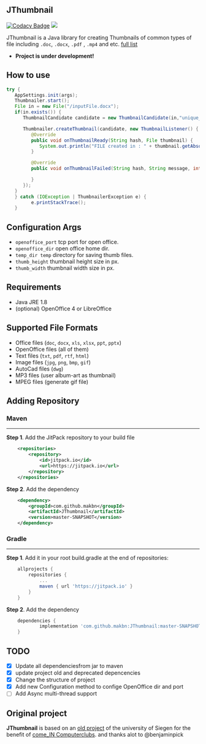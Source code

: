 ## JThumbnail

[![Codacy Badge](https://api.codacy.com/project/badge/Grade/17bbe0b4242d4f02a5d1a0288a6e6cbb)](https://app.codacy.com/app/makbn/JThumbnail?utm_source=github.com&utm_medium=referral&utm_content=makbn/JThumbnail&utm_campaign=Badge_Grade_Dashboard)
[![](https://jitpack.io/v/makbn/JThumbnail.svg)](https://jitpack.io/#makbn/JThumbnail)

JThumbnail is a Java library for creating Thumbnails of common types of file including `.doc`, `.docx`, `.pdf` , `.mp4` and etc. [full list](#supported-file-formats)

*   **Project is under development!**

## How to use

```java
try {
   AppSettings.init(args);   
   Thumbnailer.start();
   File in = new File("/inputFile.docx");
   if(in.exists()) {
      ThumbnailCandidate candidate = new ThumbnailCandidate(in,"unique_code");

      Thumbnailer.createThumbnail(candidate, new ThumbnailListener() {
         @Override
         public void onThumbnailReady(String hash, File thumbnail) {
            System.out.println("FILE created in : " + thumbnail.getAbsolutePath());
         }

         @Override
         public void onThumbnailFailed(String hash, String message, int code) {

         }
      });
   }
   } catch (IOException | ThumbnailerException e) {
         e.printStackTrace();
   }
```

## Configuration Args

*   `openoffice_port` tcp port for open office.
*   `openoffice_dir` open office home dir.
*   `temp_dir temp` directory for saving thumb files.
*   `thumb_height` thumbnail height size in px.
*   `thumb_width` thumbnail width size in px.

## Requirements

*   Java JRE 1.8
*   (optional) OpenOffice 4 or LibreOffice

## Supported File Formats

*   Office files (`doc`, `docx`, `xls`, `xlsx`, `ppt`, `pptx`)
*   OpenOffice files (all of them)
*   Text files (`txt`, `pdf`, `rtf`, `html`)
*   Image files (`jpg`, `png`, `bmp`, `gif`)
*   AutoCad files (`dwg`)
*   MP3 files (user album-art as thumbnail)
*   MPEG files (generate gif file)

## Adding Repository 

### Maven
---
**Step 1**. Add the JitPack repository to your build file

```xml
	<repositories>
		<repository>
		    <id>jitpack.io</id>
		    <url>https://jitpack.io</url>
		</repository>
	</repositories>
```

**Step 2**. Add the dependency

```xml
	<dependency>
	    <groupId>com.github.makbn</groupId>
	    <artifactId>JThumbnail</artifactId>
	    <version>master-SNAPSHOT</version>
	</dependency>
```

### Gradle
---
**Step 1**. Add it in your root build.gradle at the end of repositories:

```gradle
	allprojects {
		repositories {
			...
			maven { url 'https://jitpack.io' }
		}
	}
```
**Step 2**. Add the dependency

```gradle
	dependencies {
	        implementation 'com.github.makbn:JThumbnail:master-SNAPSHOT'
	}
```

## TODO

-  [x] Update all dependenciesfrom jar to maven
-  [x] update project old and deprecated depencencies
-  [x] Change the structure of project
-  [X] Add new Configuration method to confige OpenOffice dir and port 
-  [ ] Add Async multi-thread support

## Original project

**JThumbnail** is based on an [old project](https://github.com/benjaminpick/java-thumbnailer) of the university of Siegen for the benefit of [come_IN Computerclubs](http://www.computerclub-comein.de). and thanks alot to @benjaminpick
